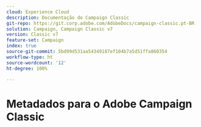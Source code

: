```yaml
---
cloud: Experience Cloud
description: Documentação do Campaign Classic
git-repo: https://git.corp.adobe.com/AdobeDocs/campaign-classic.pt-BR
solution: Campaign, Campaign Classic v7
version: Classic v7
feature-set: Campaign
index: true
source-git-commit: 5bd99d531aa54349187ef104b7a5d51ffa860354
workflow-type: ht
source-wordcount: '12'
ht-degree: 100%

---
```



# Metadados para o Adobe Campaign Classic
